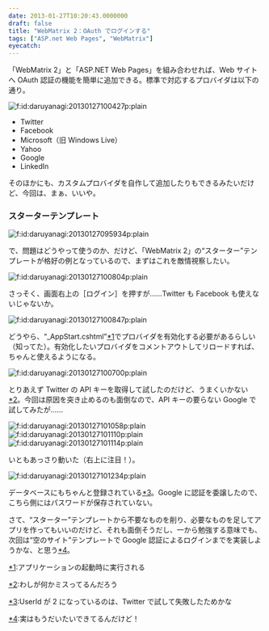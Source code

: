 ```yaml
---
date: 2013-01-27T10:20:43.0000000
draft: false
title: "WebMatrix 2：OAuth でログインする"
tags: ["ASP.net Web Pages", "WebMatrix"]
eyecatch: 
---
```

<p>「WebMatrix 2」と「ASP.NET Web Pages」を組み合わせれば、Web サイトへ OAuth 認証の機能を簡単に追加できる。標準で対応するプロバイダは以下の通り。</p><p><span itemscope itemtype="http://schema.org/Photograph"><img src="20130127100427.png" alt="f:id:daruyanagi:20130127100427p:plain" title="f:id:daruyanagi:20130127100427p:plain" class="hatena-fotolife" itemprop="image"></span></p>

<ul>
<li>Twitter</li>
<li>Facebook</li>
<li>Microsoft（旧 Windows Live）</li>
<li>Yahoo</li>
<li>Google</li>
<li>LinkedIn</li>
</ul><p>そのほかにも、カスタムプロバイダを自作して追加したりもできるみたいだけど、今回は、まぁ、いいや。</p>

<div class="section">
<h3>スターターテンプレート</h3>
<p><span itemscope itemtype="http://schema.org/Photograph"><img src="20130127095934.png" alt="f:id:daruyanagi:20130127095934p:plain" title="f:id:daruyanagi:20130127095934p:plain" class="hatena-fotolife" itemprop="image"></span></p><p>で、問題はどうやって使うのか、だけど、「WebMatrix 2」の“スターター”テンプレートが格好の例となっているので、まずはこれを敵情視察したい。</p><p><span itemscope itemtype="http://schema.org/Photograph"><img src="20130127100804.png" alt="f:id:daruyanagi:20130127100804p:plain" title="f:id:daruyanagi:20130127100804p:plain" class="hatena-fotolife" itemprop="image"></span></p><p>さっそく、画面右上の［ログイン］を押すが……Twitter も Facebook も使えないじゃないか。</p><p><span itemscope itemtype="http://schema.org/Photograph"><img src="20130127100847.png" alt="f:id:daruyanagi:20130127100847p:plain" title="f:id:daruyanagi:20130127100847p:plain" class="hatena-fotolife" itemprop="image"></span></p><p>どうやら、“_AppStart.cshtml”<a href="#f1" name="fn1" title="アプリケーションの起動時に実行される">*1</a>でプロバイダを有効化する必要があるらしい（知ってた）。有効化したいプロバイダをコメントアウトしてリロードすれば、ちゃんと使えるようになる。</p><p><span itemscope itemtype="http://schema.org/Photograph"><img src="20130127100700.png" alt="f:id:daruyanagi:20130127100700p:plain" title="f:id:daruyanagi:20130127100700p:plain" class="hatena-fotolife" itemprop="image"></span></p><p>とりあえず Twitter の API キーを取得して試したのだけど、うまくいかない<a href="#f2" name="fn2" title="わしが何かミスってるんだろう">*2</a>。今回は原因を突き止めるのも面倒なので、API キーの要らない Google で試してみたが……</p><p><span itemscope itemtype="http://schema.org/Photograph"><img src="20130127101058.png" alt="f:id:daruyanagi:20130127101058p:plain" title="f:id:daruyanagi:20130127101058p:plain" class="hatena-fotolife" itemprop="image"></span><span itemscope itemtype="http://schema.org/Photograph"><img src="20130127101110.png" alt="f:id:daruyanagi:20130127101110p:plain" title="f:id:daruyanagi:20130127101110p:plain" class="hatena-fotolife" itemprop="image"></span><span itemscope itemtype="http://schema.org/Photograph"><img src="20130127101114.png" alt="f:id:daruyanagi:20130127101114p:plain" title="f:id:daruyanagi:20130127101114p:plain" class="hatena-fotolife" itemprop="image"></span></p><p>いともあっさり動いた（右上に注目！）。</p><p><span itemscope itemtype="http://schema.org/Photograph"><img src="20130127101234.png" alt="f:id:daruyanagi:20130127101234p:plain" title="f:id:daruyanagi:20130127101234p:plain" class="hatena-fotolife" itemprop="image"></span></p><p>データベースにもちゃんと登録されている<a href="#f3" name="fn3" title="UserId が 2 になっているのは、Twitter で試して失敗したためかな">*3</a>。Google に認証を委譲したので、こちら側にはパスワードが保存されていない。</p><p>さて、“スターター”テンプレートから不要なものを削り、必要なものを足してアプリを作ってもいいのだけど、それも面倒そうだし、一から勉強する意味でも、次回は“空のサイト”テンプレートで Google 認証によるログインまでを実装しようかな、と思う<a href="#f4" name="fn4" title="実はもうだいたいできてるんだけど！">*4</a>。</p>

</div><div class="footnote">
<p class="footnote"><a href="#fn1" name="f1" class="footnote-number">*1</a><span class="footnote-delimiter">:</span><span class="footnote-text">アプリケーションの起動時に実行される</span></p>
<p class="footnote"><a href="#fn2" name="f2" class="footnote-number">*2</a><span class="footnote-delimiter">:</span><span class="footnote-text">わしが何かミスってるんだろう</span></p>
<p class="footnote"><a href="#fn3" name="f3" class="footnote-number">*3</a><span class="footnote-delimiter">:</span><span class="footnote-text">UserId が 2 になっているのは、Twitter で試して失敗したためかな</span></p>
<p class="footnote"><a href="#fn4" name="f4" class="footnote-number">*4</a><span class="footnote-delimiter">:</span><span class="footnote-text">実はもうだいたいできてるんだけど！</span></p>
</div>